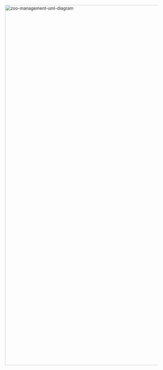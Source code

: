 
<img width="1187" alt="zoo-management-uml-diagram" src="https://user-images.githubusercontent.com/17321075/168880347-58991da6-a12c-4150-b730-388a691dffdd.png">
